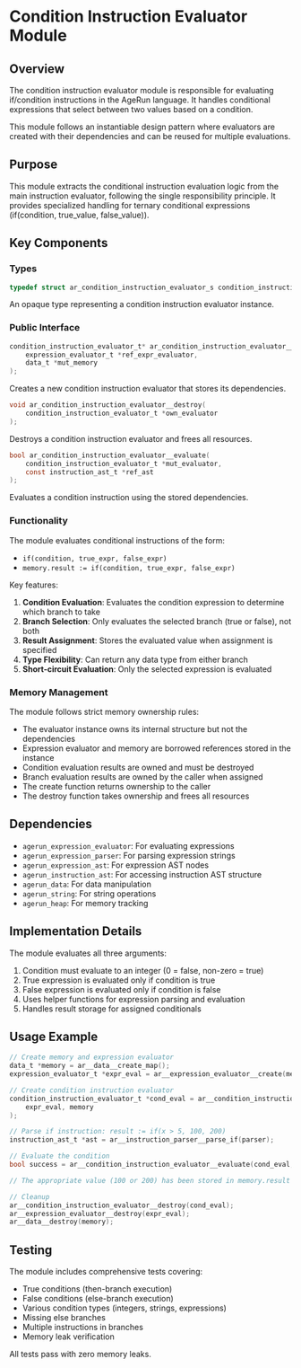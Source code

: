 # Condition Instruction Evaluator Module

## Overview

The condition instruction evaluator module is responsible for evaluating if/condition instructions in the AgeRun language. It handles conditional expressions that select between two values based on a condition.

This module follows an instantiable design pattern where evaluators are created with their dependencies and can be reused for multiple evaluations.

## Purpose

This module extracts the conditional instruction evaluation logic from the main instruction evaluator, following the single responsibility principle. It provides specialized handling for ternary conditional expressions (if(condition, true_value, false_value)).

## Key Components

### Types

```c
typedef struct ar_condition_instruction_evaluator_s condition_instruction_evaluator_t;
```

An opaque type representing a condition instruction evaluator instance.

### Public Interface

```c
condition_instruction_evaluator_t* ar_condition_instruction_evaluator__create(
    expression_evaluator_t *ref_expr_evaluator,
    data_t *mut_memory
);
```
Creates a new condition instruction evaluator that stores its dependencies.

```c
void ar_condition_instruction_evaluator__destroy(
    condition_instruction_evaluator_t *own_evaluator
);
```
Destroys a condition instruction evaluator and frees all resources.

```c
bool ar_condition_instruction_evaluator__evaluate(
    condition_instruction_evaluator_t *mut_evaluator,
    const instruction_ast_t *ref_ast
);
```
Evaluates a condition instruction using the stored dependencies.

### Functionality

The module evaluates conditional instructions of the form:
- `if(condition, true_expr, false_expr)`
- `memory.result := if(condition, true_expr, false_expr)`

Key features:
1. **Condition Evaluation**: Evaluates the condition expression to determine which branch to take
2. **Branch Selection**: Only evaluates the selected branch (true or false), not both
3. **Result Assignment**: Stores the evaluated value when assignment is specified
4. **Type Flexibility**: Can return any data type from either branch
5. **Short-circuit Evaluation**: Only the selected expression is evaluated

### Memory Management

The module follows strict memory ownership rules:
- The evaluator instance owns its internal structure but not the dependencies
- Expression evaluator and memory are borrowed references stored in the instance
- Condition evaluation results are owned and must be destroyed
- Branch evaluation results are owned by the caller when assigned
- The create function returns ownership to the caller
- The destroy function takes ownership and frees all resources

## Dependencies

- `agerun_expression_evaluator`: For evaluating expressions
- `agerun_expression_parser`: For parsing expression strings
- `agerun_expression_ast`: For expression AST nodes
- `agerun_instruction_ast`: For accessing instruction AST structure
- `agerun_data`: For data manipulation
- `agerun_string`: For string operations
- `agerun_heap`: For memory tracking

## Implementation Details

The module evaluates all three arguments:
1. Condition must evaluate to an integer (0 = false, non-zero = true)
2. True expression is evaluated only if condition is true
3. False expression is evaluated only if condition is false
4. Uses helper functions for expression parsing and evaluation
5. Handles result storage for assigned conditionals

## Usage Example

```c
// Create memory and expression evaluator
data_t *memory = ar__data__create_map();
expression_evaluator_t *expr_eval = ar__expression_evaluator__create(memory, NULL);

// Create condition instruction evaluator
condition_instruction_evaluator_t *cond_eval = ar__condition_instruction_evaluator__create(
    expr_eval, memory
);

// Parse if instruction: result := if(x > 5, 100, 200)
instruction_ast_t *ast = ar__instruction_parser__parse_if(parser);

// Evaluate the condition
bool success = ar__condition_instruction_evaluator__evaluate(cond_eval, ast);

// The appropriate value (100 or 200) has been stored in memory.result

// Cleanup
ar__condition_instruction_evaluator__destroy(cond_eval);
ar__expression_evaluator__destroy(expr_eval);
ar__data__destroy(memory);
```

## Testing

The module includes comprehensive tests covering:
- True conditions (then-branch execution)
- False conditions (else-branch execution)
- Various condition types (integers, strings, expressions)
- Missing else branches
- Multiple instructions in branches
- Memory leak verification

All tests pass with zero memory leaks.